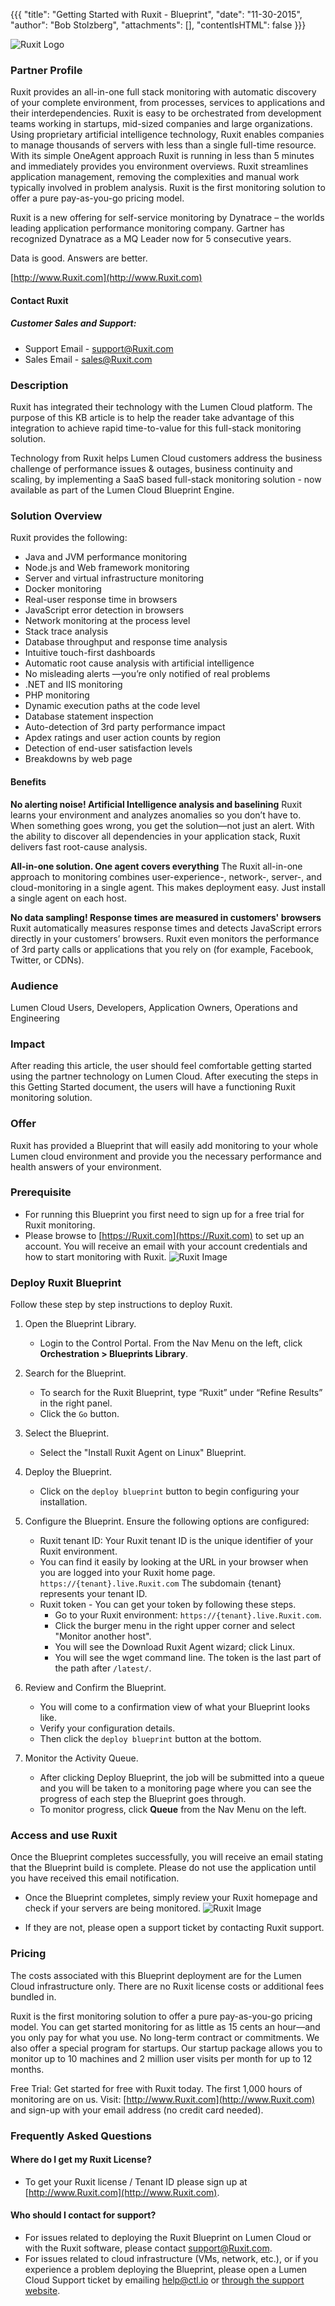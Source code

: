 {{{
  "title": "Getting Started with Ruxit - Blueprint",
  "date": "11-30-2015",
  "author": "Bob Stolzberg",
  "attachments": [],
  "contentIsHTML": false
}}}

![Ruxit Logo](../../images/ecosystem-ruxit-logo.png)

### Partner Profile
Ruxit provides an all-in-one full stack monitoring with automatic discovery of your complete environment, from processes, services to applications and their interdependencies. Ruxit is easy to be orchestrated from development teams working in startups, mid-sized companies and large organizations. Using proprietary artificial intelligence technology, Ruxit enables companies to manage thousands of servers with less than a single full-time resource. With its simple OneAgent approach Ruxit is running in less than 5 minutes and immediately provides you environment overviews. Ruxit streamlines application management, removing the complexities and manual work typically involved in problem analysis. Ruxit is the first monitoring solution to offer a pure pay-as-you-go pricing model.

Ruxit is a new offering for self-service monitoring by Dynatrace – the worlds leading application performance monitoring company. Gartner has recognized Dynatrace as a MQ Leader now for 5 consecutive years.

Data is good. Answers are better.

[http://www.Ruxit.com](http://www.Ruxit.com)

#### Contact Ruxit
##### Customer Sales and Support:
* Support Email - [support@Ruxit.com](mailto:support@Ruxit.com)
* Sales Email - [sales@Ruxit.com](mailto:sales@Ruxit.com)

### Description
Ruxit has integrated their technology with the Lumen Cloud platform. The purpose of this KB article is to help the reader take advantage of this integration to achieve rapid time-to-value for this full-stack monitoring solution.

Technology from Ruxit helps Lumen Cloud customers address the business challenge of performance issues & outages, business continuity and scaling, by implementing a SaaS based full-stack monitoring solution - now available as part of the Lumen Cloud Blueprint Engine.

### Solution Overview
Ruxit provides the following:
  * Java and JVM performance monitoring
  * Node.js and Web framework monitoring
  * Server and virtual infrastructure monitoring
  * Docker monitoring
  * Real-user response time in browsers
  * JavaScript error detection in browsers
  * Network monitoring at the process level
  * Stack trace analysis
  * Database throughput and response time analysis
  * Intuitive touch-first dashboards
  * Automatic root cause analysis with artificial intelligence
  * No misleading alerts —you’re only notified of real problems
  * .NET and IIS monitoring
  * PHP monitoring
  * Dynamic execution paths at the code level
  * Database statement inspection
  * Auto-detection of 3rd party performance impact
  * Apdex ratings and user action counts by region
  * Detection of end-user satisfaction levels
  * Breakdowns by web page

#### Benefits
**No alerting noise! Artificial Intelligence analysis and baselining**
Ruxit learns your environment and analyzes anomalies so you don’t have to. When something goes wrong, you get the solution—not just an alert. With the ability to discover all dependencies in your application stack, Ruxit delivers fast root-cause analysis.

**All-in-one solution. One agent covers everything**
The Ruxit all-in-one approach to monitoring combines user-experience-, network-, server-, and cloud-monitoring in a single agent. This makes deployment easy. Just install a single agent on each host.

**No data sampling! Response times are measured in customers' browsers**
Ruxit automatically measures response times and detects JavaScript errors directly in your customers’ browsers. Ruxit even monitors the performance of 3rd party calls or applications that you rely on (for example, Facebook, Twitter, or CDNs).

### Audience
Lumen Cloud Users, Developers, Application Owners, Operations and Engineering

### Impact
After reading this article, the user should feel comfortable getting started using the partner technology on Lumen Cloud. After executing the steps in this Getting Started document, the users will have a functioning Ruxit monitoring solution.

### Offer
Ruxit has provided a Blueprint that will easily add monitoring to your whole Lumen cloud environment and provide you the necessary performance and health answers of your environment.

### Prerequisite
* For running this Blueprint you first need to sign up for a free trial for Ruxit monitoring.
* Please browse to [https://Ruxit.com](https://Ruxit.com) to set up an account. You will receive an email with your account credentials and how to start monitoring with Ruxit.
  ![Ruxit Image](../../images/ecosystem-ruxit-1.png)

### Deploy Ruxit Blueprint
Follow these step by step instructions to deploy Ruxit.

1. Open the Blueprint Library.
   * Login to the Control Portal. From the Nav Menu on the left, click **Orchestration > Blueprints Library**.

2. Search for the Blueprint.
   * To search for the Ruxit Blueprint, type “Ruxit” under “Refine Results” in the right panel.
   * Click the `Go` button.

3. Select the Blueprint.
   * Select the "Install Ruxit Agent on Linux" Blueprint.

4. Deploy the Blueprint.
   * Click on the `deploy blueprint` button to begin configuring your installation.

5. Configure the Blueprint.
   Ensure the following options are configured:
   * Ruxit tenant ID: Your Ruxit tenant ID is the unique identifier of your Ruxit environment.
   * You can find it easily by looking at the URL in your browser when you are logged into your Ruxit home page. `https://{tenant}.live.Ruxit.com` The subdomain {tenant} represents your tenant ID.
   * Ruxit token - You can get your token by following these steps.
     * Go to your Ruxit environment: `https://{tenant}.live.Ruxit.com`.
     * Click the burger menu in the right upper corner and select "Monitor another host".
     * You will see the Download Ruxit Agent wizard; click Linux.
     * You will see the wget command line. The token is the last part of the path after `/latest/`.

6. Review and Confirm the Blueprint.
   * You will come to a confirmation view of what your Blueprint looks like.
   * Verify your configuration details.
   * Then click the `deploy blueprint` button at the bottom.

7. Monitor the Activity Queue.
   * After clicking Deploy Blueprint, the job will be submitted into a queue and you will be taken to a monitoring page where you can see the progress of each step the Blueprint goes through.
   * To monitor progress, click **Queue** from the Nav Menu on the left.

### Access and use Ruxit
Once the Blueprint completes successfully, you will receive an email stating that the Blueprint build is complete. Please do not use the application until you have received this email notification.
* Once the Blueprint completes, simply review your Ruxit homepage and check if your servers are being monitored.
  ![Ruxit Image](../../images/ecosystem-ruxit-4.png)

* If they are not, please open a support ticket by contacting Ruxit support.

### Pricing
The costs associated with this Blueprint deployment are for the Lumen Cloud infrastructure only. There are no Ruxit license costs or additional fees bundled in.

Ruxit is the first monitoring solution to offer a pure pay-as-you-go pricing model. You can get started monitoring for as little as 15 cents an hour—and you only pay for what you use. No long-term contract or commitments. We also offer a special program for startups. Our startup package allows you to monitor up to 10 machines and 2 million user visits per month for up to 12 months.

Free Trial: Get started for free with Ruxit today. The first 1,000 hours of monitoring are on us. Visit: [http://www.Ruxit.com](http://www.Ruxit.com) and sign-up with your email address (no credit card needed).

### Frequently Asked Questions

#### Where do I get my Ruxit License?
* To get your Ruxit license / Tenant ID please sign up at [http://www.Ruxit.com](http://www.Ruxit.com).

#### Who should I contact for support?
* For issues related to deploying the Ruxit Blueprint on Lumen Cloud or with the Ruxit software, please contact [support@Ruxit.com](mailto:support@Ruxit.com).
* For issues related to cloud infrastructure (VMs, network, etc.), or if you experience a problem deploying the Blueprint, please open a Lumen Cloud Support ticket by emailing [help@ctl.io](mailto:help@ctl.io) or [through the support website](https://t3n.zendesk.com/tickets/new).
